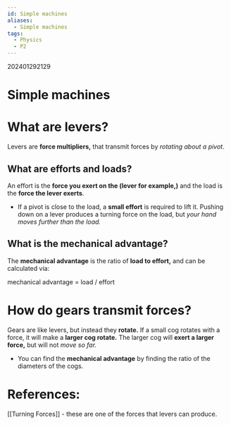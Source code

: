 ```yaml
---
id: Simple machines
aliases:
  - Simple machines
tags:
  - Physics
  - P2
---
```

202401292129
# Simple machines

# What are **levers?** 

Levers are **force multipliers,** that transmit forces by *rotating about a pivot*.

## What are efforts and loads?

An effort is the **force you exert on the (lever for example,)** and the load is the **force the lever exerts**.

- If a pivot is close to the load, a **small effort** is required to lift it. Pushing down on a lever produces a turning force on the load, but *your hand moves further than the load.* 

## What is the **mechanical advantage?** 

The **mechanical advantage** is the ratio of **load to effort,** and can be calculated via:

mechanical advantage = load / effort

# How do **gears** transmit forces?

Gears are like levers, but instead they **rotate.** If a small cog rotates with a force, it will make a **larger cog rotate.** The larger cog will **exert a larger force,** but will not *move so far.*

- You can find the **mechanical advantage** by finding the ratio of the diameters of the cogs.


# References:

[[Turning Forces]] - these are one of the forces that levers can produce.
